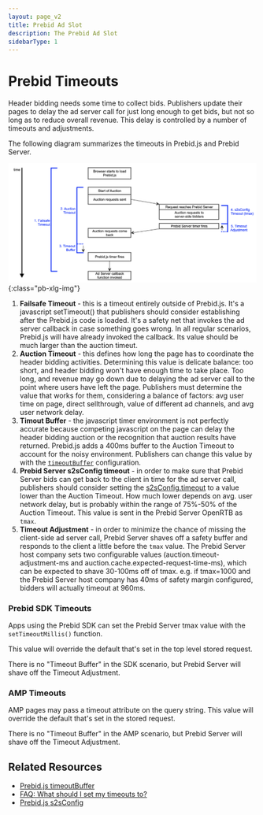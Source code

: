 ```yaml
---
layout: page_v2
title: Prebid Ad Slot
description: The Prebid Ad Slot
sidebarType: 1
---
```


# Prebid Timeouts

Header bidding needs some time to collect bids. Publishers update their
pages to delay the ad server call for just long enough to get bids, but
not so long as to reduce overall revenue. This delay is controlled by
a number of timeouts and adjustments.

The following diagram summarizes the timeouts in Prebid.js and Prebid Server.

![Timeout](/assets/images/dev-docs/prebid-timeouts.png){:class="pb-xlg-img"}

1. **Failsafe Timeout** - this is a timeout entirely outside of Prebid.js. It's a
javascript setTimeout() that publishers should consider establishing
after the Prebid.js code is loaded. It's a safety net that invokes the ad
server callback in case something goes wrong. In all regular scenarios,
Prebid.js will have already invoked the callback. Its value should be much larger than the auction timeut.
2. **Auction Timeout** - this defines how long the page has to coordinate the
header bidding activities. Determining this value is delicate balance: too short, and header bidding won't have enough time to take place. Too long, and revenue
may go down due to delaying the ad server call to the point where users have left
the page. Publishers must determine the value that works for them, considering
a balance of factors: avg user time on page, direct sellthrough, value of different ad channels, and avg user network delay.
3. **Timout Buffer** - the javascript timer environment is not perfectly accurate
because competing javascript on the page can delay the header bidding auction
or the recognition that auction results have returned. Prebid.js adds a 400ms buffer to the Auction Timeout to account for the noisy environment. Publishers can
change this value by with the [`timeoutBuffer`](/dev-docs/publisher-api-reference.html#setConfig-timeoutBuffer) configuration.
4. **Prebid Server s2sConfig timeout** - in order to make sure that Prebid Server
bids can get back to the client in time for the ad server call, publishers
should consider setting the [s2sConfig.timeout](/dev-docs/publisher-api-reference.html#setConfig-Server-to-Server) to a value lower than the Auction Timeout. How much lower depends on avg. user network delay, but is probably within the 
range of 75%-50% of the Auction Timeout. This value is sent in the Prebid Server
OpenRTB as `tmax`.
5. **Timeout Adjustment** - in order to minimize the chance of missing the client-side
ad server call, Prebid Server shaves off a safety buffer and responds to the client a little before the `tmax` value. The Prebid Server host company sets two
configurable values (auction.timeout-adjustment-ms and auction.cache.expected-request-time-ms), which can be expected to shave 30-100ms off of tmax. e.g. if tmax=1000 and the Prebid Server host company has 40ms of safety margin configured,
bidders will actually timeout at 960ms.

### Prebid SDK Timeouts

Apps using the Prebid SDK can set the Prebid Server tmax value with the `setTimeoutMillis()` function.

This value will override the default that's set in the top level stored request.

There is no "Timeout Buffer" in the SDK scenario, but Prebid Server will shave
off the Timeout Adjustment.

### AMP Timeouts

AMP pages may pass a timeout attribute on the query string. This value will override the default that's set in the stored request.

There is no "Timeout Buffer" in the AMP scenario, but Prebid Server will shave
off the Timeout Adjustment.

## Related Resources

- [Prebid.js timeoutBuffer](/dev-docs/publisher-api-reference.html#setConfig-timeoutBuffer)
- [FAQ: What should I set my timeouts to?](/dev-docs/faq.html#what-should-my-timeouts-be)
- [Prebid.js s2sConfig](/dev-docs/publisher-api-reference.html#setConfig-Server-to-Server)

